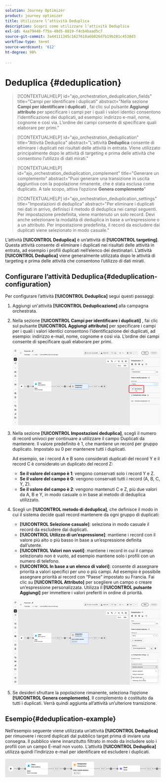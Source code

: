 ```yaml
---
solution: Journey Optimizer
product: journey optimizer
title: Utilizzare l’attività Deduplica
description: Scopri come utilizzare l’attività Deduplica
exl-id: 4aa79448-f75a-48d5-8819-f4cb4baad5c7
source-git-commit: 3a44111345c1627610a6b026d7b19b281c4538d3
workflow-type: tm+mt
source-wordcount: '612'
ht-degree: 98%

---
```



# Deduplica {#deduplication}

>[!CONTEXTUALHELP]
>id="ajo_orchestration_deduplication_fields"
>title="Campi per identificare i duplicati"
>abstract="Nella sezione **Campi per identificare i duplicati** , fai clic sul pulsante **Aggiungi attributo** per specificare i campi per i quali i valori identici consentono l’identificazione dei duplicati, ad esempio: indirizzo e-mail, nome, cognome e così via. L’ordine dei campi consente di specificare quali elaborare per primi."

>[!CONTEXTUALHELP]
>id="ajo_orchestration_deduplication"
>title="Attività Deduplica"
>abstract="L’attività **Deduplica** consente di eliminare i duplicati nei risultati delle attività in entrata. Viene utilizzato principalmente dopo le attività di targeting e prima delle attività che consentono l’utilizzo di dati mirati."

>[!CONTEXTUALHELP]
>id="ajo_orchestration_deduplication_complement"
>title="Generare un complemento"
>abstract="Puoi generare una transizione in uscita aggiuntiva con la popolazione rimanente, che è stata esclusa come duplicato. A tale scopo, attiva l’opzione **Genera complemento**"

>[!CONTEXTUALHELP]
>id="ajo_orchestration_deduplication_settings"
>title="Impostazioni di deduplica"
>abstract="Per eliminare i duplicati nei dati in arrivo, definisci il metodo di deduplica nei campi seguenti. Per impostazione predefinita, viene mantenuto un solo record. Devi anche selezionare la modalità di deduplica in base a un’espressione o a un attributo. Per impostazione predefinita, il record da escludere dai duplicati viene selezionato in modo casuale."

L’attività **[!UICONTROL Deduplica]** è un’attività di **[!UICONTROL targeting]**. Questa attività consente di eliminare i duplicati nei risultati delle attività in entrata, ad esempio i profili duplicati nell’elenco dei destinatari. L’attività **[!UICONTROL Deduplica]** viene generalmente utilizzata dopo le attività di targeting e prima delle attività che consentono l’utilizzo di dati mirati.

## Configurare l’attività Deduplica{#deduplication-configuration}

Per configurare l’attività **[!UICONTROL Deduplica]** segui questi passaggi:


1. Aggiungi un&#39;attività **[!UICONTROL Deduplicazione]** alla campagna orchestrata.

1. Nella sezione **[!UICONTROL Campi per identificare i duplicati]** , fai clic sul pulsante **[!UICONTROL Aggiungi attributo]** per specificare i campi per i quali i valori identici consentono l’identificazione dei duplicati, ad esempio: indirizzo e-mail, nome, cognome e così via. L’ordine dei campi consente di specificare quali elaborare per primi.

   ![](../assets/deduplication-1.png)

1. Nella sezione **[!UICONTROL Impostazioni deduplica]**, scegli il numero di record univoci per continuare a utilizzare il campo Duplicati da mantenere. Il valore predefinito è 1, che mantiene un record per gruppo duplicato. Impostalo su 0 per mantenere tutti i duplicati.

   Ad esempio, se i record A e B sono considerati duplicati del record Y e il record C è considerato un duplicato del record Z:

   * **Se il valore del campo è 1**: vengono conservati solo i record Y e Z.
   * **Se il valore del campo è 0**: vengono conservati tutti i record (A, B, C, Y, Z).
   * **Se il valore del campo è 2**: vengono mantenuti C e Z, più due valori da A, B e Y, in modo casuale o in base al metodo di deduplica utilizzato.

1. Scegli un **[!UICONTROL metodo di deduplica]**, che definisce il modo in cui il sistema decide quali record mantenere da ogni gruppo di duplicati:

   * **[!UICONTROL Selezione casuale]**: seleziona in modo casuale il record da escludere dai duplicati.
   * **[!UICONTROL Utilizzo di un’espressione]**: mantiene i record con il valore più alto o più basso in base a un’espressione definita dall’utente.
   * **[!UICONTROL Valori non vuoti]**: mantiene i record in cui il campo selezionato non è vuoto, ad esempio mantiene solo i profili con un numero di telefono.
   * **[!UICONTROL In base a un elenco di valori]**: consente di assegnare priorità a valori specifici per uno o più campi. Ad esempio è possibile assegnare priorità ai record con “Paese” impostato su Francia. Fai clic su **[!UICONTROL Attributo]** per scegliere un campo o creare un’espressione personalizzata. Utilizza il **[!UICONTROL pulsante Aggiungi]** per immettere i valori preferiti in ordine di priorità.

   ![](../assets/deduplication-2.png)

1. Se desideri sfruttare la popolazione rimanente, seleziona l’opzione **[!UICONTROL Genera complemento]**. Il complemento è costituito da tutti i duplicati. Verrà quindi aggiunta all’attività un’ulteriore transizione.

## Esempio{#deduplication-example}

Nell’esempio seguente viene utilizzata un’attività **[!UICONTROL Deduplica]** per rimuovere i record duplicati dal pubblico target prima di inviare una consegna. Il pubblico viene innanzitutto filtrato in modo da includere solo i profili con un campo E-mail non vuoto. L’attività **[!UICONTROL Deduplica]** utilizza quindi l’indirizzo e-mail per identificare ed escludere i duplicati.

![](../assets/deduplication-3.png)
